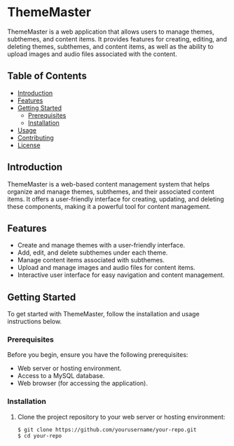 # ThemeMaster

ThemeMaster is a web application that allows users to manage themes, subthemes, and content items. It provides features for creating, editing, and deleting themes, subthemes, and content items, as well as the ability to upload images and audio files associated with the content.

## Table of Contents
- [Introduction](#introduction)
- [Features](#features)
- [Getting Started](#getting-started)
  - [Prerequisites](#prerequisites)
  - [Installation](#installation)
- [Usage](#usage)
- [Contributing](#contributing)
- [License](#license)

## Introduction

ThemeMaster is a web-based content management system that helps organize and manage themes, subthemes, and their associated content items. It offers a user-friendly interface for creating, updating, and deleting these components, making it a powerful tool for content management.

## Features

- Create and manage themes with a user-friendly interface.
- Add, edit, and delete subthemes under each theme.
- Manage content items associated with subthemes.
- Upload and manage images and audio files for content items.
- Interactive user interface for easy navigation and content management.

## Getting Started

To get started with ThemeMaster, follow the installation and usage instructions below.

### Prerequisites

Before you begin, ensure you have the following prerequisites:

- Web server or hosting environment.
- Access to a MySQL database.
- Web browser (for accessing the application).

### Installation

1. Clone the project repository to your web server or hosting environment:

   ```shell
   $ git clone https://github.com/yourusername/your-repo.git
   $ cd your-repo
